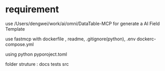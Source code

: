 # requirement 
use /Users/dengwei/work/ai/omni/DataTable-MCP
for generate a AI Field Template 

use fastmcp
with dockerfile , readme, .gitignore(python), .env
dockerc-compose.yml

using python 
pyporoject.toml


folder struture :
docs
tests
src
